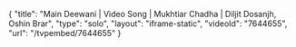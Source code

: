{
    "title": "Main Deewani | Video Song | Mukhtiar Chadha | Diljit Dosanjh, Oshin Brar",
    "type": "solo",
    "layout": "iframe-static",
    "videoId": "7644655",
    "url": "\/tvpembed\/7644655"
}